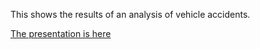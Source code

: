 This shows the results of an analysis of vehicle accidents.

[The presentation is here](https://dmbrig.github.io/car_crash_analysis/)
